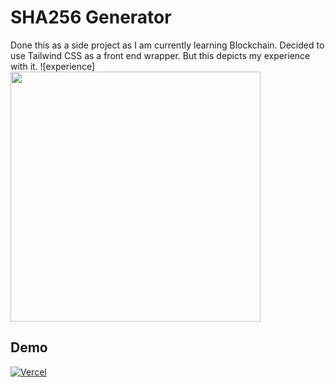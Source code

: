 # SHA256 Generator
Done this as a side project as I am currently learning Blockchain. Decided to use Tailwind CSS as a front end wrapper. But this depicts my experience with it.
![experience]<img src="https://pbs.twimg.com/media/EX52cCLXQAAxsWU?format=jpg&name=large" width="400" height="400"/>

## Demo
<a href="https://sha-256-puce.vercel.app/"><img alt="Vercel" src="https://img.shields.io/badge/vercel-%23000000.svg?style=for-the-badge&logo=vercel&logoColor=white"/></a>